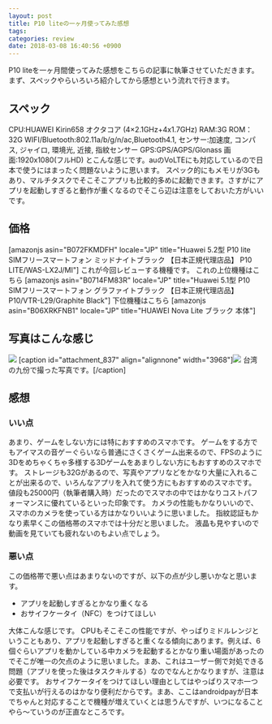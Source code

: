 ```yaml
---
layout: post
title: P10 liteの一ヶ月使ってみた感想
tags:
categories: review
date: 2018-03-08 16:40:56 +0900
---
```


P10 liteを一ヶ月間使ってみた感想をこちらの記事に執筆させていただきます。 まず、スペックやらいろいろ紹介してから感想という流れで行きます。

スペック
----

CPU:HUAWEI Kirin658 オクタコア (4×2.1GHz+4x1.7GHz) RAM:3G ROM：32G WIFI/Bluetooth:802.11a/b/g/n/ac,Bluetooth4.1, センサー:加速度, コンパス, ジャイロ, 環境光, 近接, 指紋センサー GPS:GPS/AGPS/Glonass 画面:1920x1080(フルHD) とこんな感じです。auのVoLTEにも対応しているので日本で使うにはまったく問題ないように思います。 スペック的にもメモリが3Gもあり、マルチタスクでそこそこアプリも比較的多めに起動できます。さすがにアプリを起動しすぎると動作が重くなるのでそこら辺は注意をしておいた方がいいです。

価格
--

\[amazonjs asin="B072FKMDFH" locale="JP" title="Huawei 5.2型 P10 lite SIMフリースマートフォン ミッドナイトブラック 【日本正規代理店品】 P10 LITE/WAS-LX2J/MI"\] これが今回レビューする機種です。 これの上位機種はこちら \[amazonjs asin="B0714FM83R" locale="JP" title="Huawei 5.1型 P10 SIMフリースマートフォン グラファイトブラック 【日本正規代理店品】 P10/VTR-L29/Graphite Black"\] 下位機種はこちら \[amazonjs asin="B06XRKFNB1" locale="JP" title="HUAWEI Nova Lite ブラック 本体"\]

写真はこんな感じ
--------

![](../../../../images/review/p10_lite/sample1.jpg) \[caption id="attachment_837" align="alignnone" width="3968"\]![](../../../../images/review/p10_lite/sample2.jpg) 台湾の九份で撮った写真です。\[/caption\]

感想
--

### いい点

あまり、ゲームをしない方には特におすすめのスマホです。 ゲームをする方でもアイマスの音ゲーぐらいなら普通にさくさくゲーム出来るので、FPSのように3Dをめちゃくちゃ多様する3Dゲームをあまりしない方にもおすすめのスマホです。 ストレージも32Gがあるので、写真やアプリなどをかなり大量に入れることが出来るので、いろんなアプリを入れて使う方にもおすすめのスマホです。 値段も25000円（執筆者購入時）だったのでスマホの中ではかなりコストパフォーマンスに優れているといった印象です。 カメラの性能もかなりいいので、スマホのカメラを使っている方はかなりいいように思いました。 指紋認証もかなり素早くこの価格帯のスマホでは十分だと思いました。 液晶も見やすいので動画を見ていても疲れないのもよい点でしょう。

### 悪い点

この価格帯で悪い点はあまりないのですが、以下の点が少し悪いかなと思います。

*   アプリを起動しすぎるとかなり重くなる
*   おサイフケータイ（NFC）をつけてほしい

大体こんな感じです。 CPUもそこそこの性能ですが、やっぱりミドルレンジということもあり、アプリを起動しすぎると重くなる傾向にあります。例えば、6個ぐらいアプリを動かしている中カメラを起動するとかなり重い場面があったのでそこが唯一の欠点のように思いました。まあ、これはユーザー側で対処できる問題（アプリを使った後はタスクキルする）なのでなんとかなりますが、注意は必要です。 おサイフケータイをつけてほしい理由としてはやっぱりスマホ一つで支払いが行えるのはかなり便利だからです。まあ、ここはandroidpayが日本でちゃんと対応することで機種が増えていくとは思うんですが、いつになることやら～ていうのが正直なところです。
